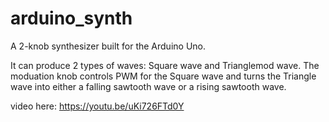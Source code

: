 # arduino_synth
A 2-knob synthesizer built for the Arduino Uno.

It can produce 2 types of waves: Square wave and Trianglemod wave. The moduation knob controls PWM for the Square wave and turns the Triangle wave into either a falling sawtooth wave or a rising sawtooth wave.

video here: https://youtu.be/uKi726FTd0Y

